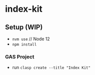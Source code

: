 # index-kit

## Setup (WIP)

+ `nvm use` // Node 12
+ `npm install`

### GAS Project

+ run `clasp create --title "Index Kit"`

